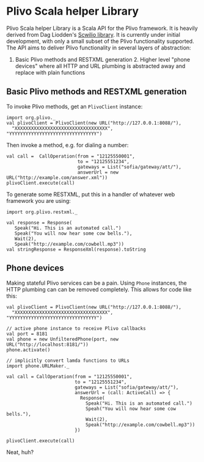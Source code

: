 # Plivo Scala helper Library

Plivo Scala helper Library is a Scala API for the Plivo framework. It is
heavily derived from Dag Liodden's [Scwilio
library](https://github.com/daggerrz/Scwilio). It is currently under initial
development, with only a small subset of the Plivo functionality supported. The
API aims to deliver Plivo functionality in several layers of abstraction:

1. Basic Plivo methods and RESTXML generation 2. Higher level "phone devices"
where all HTTP and URL plumbing is abstracted away and replace with plain
functions

## Basic Plivo methods and RESTXML generation

To invoke Plivo methods, get an `PlivoClient` instance:

    import org.plivo._
    val plivoClient = PlivoClient(new URL("http://127.0.0.1:8088/"),
      "XXXXXXXXXXXXXXXXXXXXXXXXXXXXXXXXXX", "YYYYYYYYYYYYYYYYYYYYYYYYYYYYYYYY")

Then invoke a method, e.g. for dialing a number:

    val call =  CallOperation(from = "12125550001",
                              to = "12125551234",
                              gateways = List("sofia/gateway/att/"),
                              answerUrl = new URL("http://example.com/answer.xml"))
    plivoClient.execute(call)

To generate some RESTXML, put this in a handler of whatever web framework you
are using:

    import org.plivo.restxml._

    val response = Response(
       Speak("Hi. This is an automated call.")
       Speak("You will now hear some cow bells."),
       Wait(2),
       Speak("http://example.com/cowbell.mp3"))
    val stringResponse = ResponseXml(response).toString

## Phone devices

Making stateful Plivo services can be a pain. Using `Phone` instances, the HTTP
plumbing can can be removed completely. This allows for code like this:

    val plivoClient = PlivoClient(new URL("http://127.0.0.1:8088/"),
      "XXXXXXXXXXXXXXXXXXXXXXXXXXXXXXXXXX", "YYYYYYYYYYYYYYYYYYYYYYYYYYYYYYYY")

    // active phone instance to receive Plivo callbacks
    val port = 8181
    val phone = new UnfilteredPhone(port, new URL("http://localhost:8181/"))
    phone.activate()

    // implicitly convert lamda functions to URLs
    import phone.URLMaker._

    val call = CallOperation(from = "12125550001",
                             to = "12125551234",
                             gateways = List("sofia/gateway/att/"),
                             answerUrl = (call: ActiveCall) => {
                               Response(
                                 Speak("Hi. This is an automated call.")
                                 Speah("You will now hear some cow bells."),
                                 Wait(2),
                                 Speak("http://example.com/cowbell.mp3"))
                             })

    plivoClient.execute(call)

Neat, huh?
